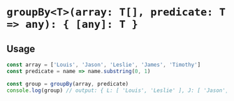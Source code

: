 # `groupBy<T>(array: T[], predicate: T => any): { [any]: T }`

## Usage

```js
const array = ['Louis', 'Jason', 'Leslie', 'James', 'Timothy']
const predicate = name => name.substring(0, 1)

const group = groupBy(array, predicate)
console.log(group) // output: { L: [ 'Louis', 'Leslie' ], J: [ 'Jason', 'James' ], T: [ 'Timothy' ] }
```
